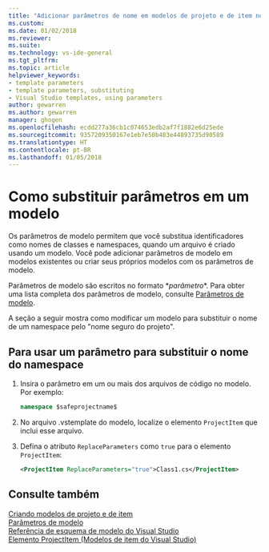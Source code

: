 ```yaml
---
title: "Adicionar parâmetros de nome em modelos de projeto e de item no Visual Studio | Microsoft Docs"
ms.custom: 
ms.date: 01/02/2018
ms.reviewer: 
ms.suite: 
ms.technology: vs-ide-general
ms.tgt_pltfrm: 
ms.topic: article
helpviewer_keywords:
- template parameters
- template parameters, substituting
- Visual Studio templates, using parameters
author: gewarren
ms.author: gewarren
manager: ghogen
ms.openlocfilehash: ecdd277a36cb1c074653edb2af7f1882e6d25ede
ms.sourcegitcommit: 9357209350167e1eb7e50b483e44893735d90589
ms.translationtype: HT
ms.contentlocale: pt-BR
ms.lasthandoff: 01/05/2018
---
```

# <a name="how-to-substitute-parameters-in-a-template"></a>Como substituir parâmetros em um modelo

Os parâmetros de modelo permitem que você substitua identificadores como nomes de classes e namespaces, quando um arquivo é criado usando um modelo. Você pode adicionar parâmetros de modelo em modelos existentes ou criar seus próprios modelos com os parâmetros de modelo.

Parâmetros de modelo são escritos no formato $*parâmetro*$. Para obter uma lista completa dos parâmetros de modelo, consulte [Parâmetros de modelo](../ide/template-parameters.md).

A seção a seguir mostra como modificar um modelo para substituir o nome de um namespace pelo "nome seguro do projeto".

## <a name="to-use-a-parameter-to-replace-the-namespace-name"></a>Para usar um parâmetro para substituir o nome do namespace

1. Insira o parâmetro em um ou mais dos arquivos de código no modelo. Por exemplo:

    ```csharp
    namespace $safeprojectname$
    ```

1. No arquivo .vstemplate do modelo, localize o elemento `ProjectItem` que inclui esse arquivo.

1. Defina o atributo `ReplaceParameters` como `true` para o elemento `ProjectItem`:

    ```xml
    <ProjectItem ReplaceParameters="true">Class1.cs</ProjectItem>
    ```

## <a name="see-also"></a>Consulte também

[Criando modelos de projeto e de item](../ide/creating-project-and-item-templates.md)  
[Parâmetros de modelo](../ide/template-parameters.md)  
[Referência de esquema de modelo do Visual Studio](../extensibility/visual-studio-template-schema-reference.md)  
[Elemento ProjectItem (Modelos de item do Visual Studio)](../extensibility/projectitem-element-visual-studio-item-templates.md)
